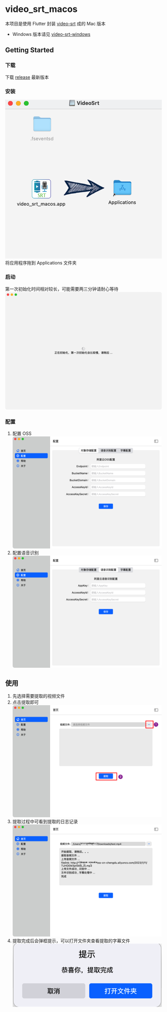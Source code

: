 # video_srt_macos

本项目是使用 Flutter 封装 [video-srt](https://github.com/wxbool/video-srt) 成的 Mac 版本
- Windows 版本请见 [video-srt-windows](https://github.com/wxbool/video-srt-windows)

## Getting Started

### 下载
下载 [release](https://github.com/loongwind/video-srt-mac/releases) 最新版本

### 安装
![](screenshot/install.png)
将应用程序拖到 Applications 文件夹
### 启动
第一次初始化时间相对较长，可能需要两三分钟请耐心等待
![](screenshot/init.png)

### 配置
1. 配置 OSS
   ![](screenshot/oss-config.png)
2. 配置语音识别
   ![](screenshot/voice-config.png)

## 使用
1. 先选择需要提取的视频文件
2. 点击提取即可
![](screenshot/exec1.png)
3. 提取过程中可看到提取的日志记录
   ![](screenshot/record.png)
4. 提取完成后会弹框提示，可以打开文件夹查看提取的字幕文件
   ![](screenshot/finish-dialog.png)